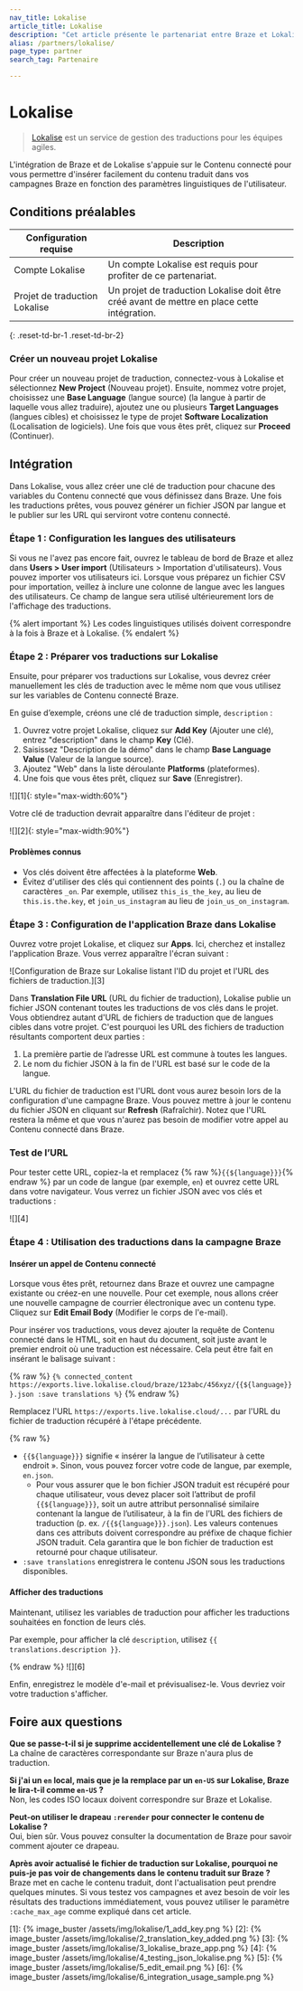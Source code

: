 ```yaml
---
nav_title: Lokalise
article_title: Lokalise
description: "Cet article présente le partenariat entre Braze et Lokalise, un service de gestion des traductions pour les équipes Agile."
alias: /partners/lokalise/
page_type: partner
search_tag: Partenaire

---
```


# Lokalise

> [Lokalise](https://lokalise.com) est un service de gestion des traductions pour les équipes agiles.

L'intégration de Braze et de Lokalise s'appuie sur le Contenu connecté pour vous permettre d'insérer facilement du contenu traduit dans vos campagnes Braze en fonction des paramètres linguistiques de l'utilisateur.

## Conditions préalables

| Configuration requise | Description |
| ----------- | ----------- |
| Compte Lokalise | Un compte Lokalise est requis pour profiter de ce partenariat. |
| Projet de traduction Lokalise | Un projet de traduction Lokalise doit être créé avant de mettre en place cette intégration. |
{: .reset-td-br-1 .reset-td-br-2}

### Créer un nouveau projet Lokalise

Pour créer un nouveau projet de traduction, connectez-vous à Lokalise et sélectionnez **New Project** (Nouveau projet). Ensuite, nommez votre projet, choisissez une **Base Language** (langue source) (la langue à partir de laquelle vous allez traduire), ajoutez une ou plusieurs **Target Languages** (langues cibles) et choisissez le type de projet **Software Localization** (Localisation de logiciels). Une fois que vous êtes prêt, cliquez sur **Proceed** (Continuer).

## Intégration

Dans Lokalise, vous allez créer une clé de traduction pour chacune des variables du Contenu connecté que vous définissez dans Braze. Une fois les traductions prêtes, vous pouvez générer un fichier JSON par langue et le publier sur les URL qui serviront votre contenu connecté.

### Étape 1 : Configuration les langues des utilisateurs

Si vous ne l'avez pas encore fait, ouvrez le tableau de bord de Braze et allez dans **Users > User import** (Utilisateurs > Importation d'utilisateurs). Vous pouvez importer vos utilisateurs ici. Lorsque vous préparez un fichier CSV pour importation, veillez à inclure une colonne de langue avec les langues des utilisateurs. Ce champ de langue sera utilisé ultérieurement lors de l'affichage des traductions. 

{% alert important %}
Les codes linguistiques utilisés doivent correspondre à la fois à Braze et à Lokalise.
{% endalert %}
### Étape 2 : Préparer vos traductions sur Lokalise

Ensuite, pour préparer vos traductions sur Lokalise, vous devrez créer manuellement les clés de traduction avec le même nom que vous utilisez sur les variables de Contenu connecté Braze. 

En guise d’exemple, créons une clé de traduction simple, `description` :
1. Ouvrez votre projet Lokalise, cliquez sur **Add Key** (Ajouter une clé), entrez "description" dans le champ **Key** (Clé).
2. Saisissez "Description de la démo" dans le champ **Base Language Value** (Valeur de la langue source).
3. Ajoutez "Web" dans la liste déroulante **Platforms** (plateformes). 
4. Une fois que vous êtes prêt, cliquez sur **Save** (Enregistrer).

![][1]{: style="max-width:60%"}

Votre clé de traduction devrait apparaître dans l'éditeur de projet :

![][2]{: style="max-width:90%"}

#### Problèmes connus

- Vos clés doivent être affectées à la plateforme **Web**.
- Évitez d'utiliser des clés qui contiennent des points (`.`) ou la chaîne de caractères `_on`. Par exemple, utilisez `this_is_the_key`, au lieu de `this.is.the.key`, et `join_us_instagram` au lieu de `join_us_on_instagram`.

### Étape 3 : Configuration de l'application Braze dans Lokalise

Ouvrez votre projet Lokalise, et cliquez sur **Apps**. Ici, cherchez et installez l'application Braze. Vous verrez apparaître l'écran suivant :

![Configuration de Braze sur Lokalise listant l'ID du projet et l'URL des fichiers de traduction.][3]

Dans **Translation File URL** (URL du fichier de traduction), Lokalise publie un fichier JSON contenant toutes les traductions de vos clés dans le projet. Vous obtiendrez autant d'URL de fichiers de traduction que de langues cibles dans votre projet. C'est pourquoi les URL des fichiers de traduction résultants comportent deux parties :

1. La première partie de l’adresse URL est commune à toutes les langues.
2. Le nom du fichier JSON à la fin de l'URL est basé sur le code de la langue.

L'URL du fichier de traduction est l'URL dont vous aurez besoin lors de la configuration d'une campagne Braze. Vous pouvez mettre à jour le contenu du fichier JSON en cliquant sur **Refresh** (Rafraîchir). Notez que l'URL restera la même et que vous n'aurez pas besoin de modifier votre appel au Contenu connecté dans Braze.

### Test de l’URL

Pour tester cette URL, copiez-la et remplacez {% raw %}`{{${language}}}`{% endraw %} par un code de langue (par exemple, `en`) et ouvrez cette URL dans votre navigateur. Vous verrez un fichier JSON avec vos clés et traductions :

![][4]

### Étape 4 : Utilisation des traductions dans la campagne Braze

#### Insérer un appel de Contenu connecté

Lorsque vous êtes prêt, retournez dans Braze et ouvrez une campagne existante ou créez-en une nouvelle. Pour cet exemple, nous allons créer une nouvelle campagne de courrier électronique avec un contenu type. Cliquez sur **Edit Email Body** (Modifier le corps de l'e-mail).

Pour insérer vos traductions, vous devez ajouter la requête de Contenu connecté dans le HTML, soit en haut du document, soit juste avant le premier endroit où une traduction est nécessaire. Cela peut être fait en insérant le balisage suivant :

{% raw %}
`{% connected_content https://exports.live.lokalise.cloud/braze/123abc/456xyz/{{${language}}}.json :save translations %}`
{% endraw %}

Remplacez l'URL `https://exports.live.lokalise.cloud/...` par l'URL du fichier de traduction récupéré à l'étape précédente.

{% raw %}

- `{{${language}}}` signifie « insérer la langue de l’utilisateur à cette endroit ». Sinon, vous pouvez forcer votre code de langue, par exemple, `en.json`.
  - Pour vous assurer que le bon fichier JSON traduit est récupéré pour chaque utilisateur, vous devez placer soit l’attribut de profil `{{${language}}}`, soit un autre attribut personnalisé similaire contenant la langue de l’utilisateur, à la fin de l’URL des fichiers de traduction (p. ex. `/{{${language}}}.json`). Les valeurs contenues dans ces attributs doivent correspondre au préfixe de chaque fichier JSON traduit. Cela garantira que le bon fichier de traduction est retourné pour chaque utilisateur.
- `:save translations` enregistrera le contenu JSON sous les traductions disponibles.

#### Afficher des traductions

Maintenant, utilisez les variables de traduction pour afficher les traductions souhaitées en fonction de leurs clés.

Par exemple, pour afficher la clé `description`, utilisez `{{ translations.description }}`.

{% endraw %}
![][6]

Enfin, enregistrez le modèle d'e-mail et prévisualisez-le. Vous devriez voir votre traduction s'afficher.

## Foire aux questions

**Que se passe-t-il si je supprime accidentellement une clé de Lokalise ?**<br>
La chaîne de caractères correspondante sur Braze n'aura plus de traduction.

**Si j'ai un `en` local, mais que je la remplace par un `en-US` sur Lokalise, Braze le lira-t-il comme `en-US` ?**<br>
Non, les codes ISO locaux doivent correspondre sur Braze et Lokalise.

**Peut-on utiliser le drapeau `:rerender` pour connecter le contenu de Lokalise ?**<br>
Oui, bien sûr. Vous pouvez consulter la documentation de Braze pour savoir comment ajouter ce drapeau.

**Après avoir actualisé le fichier de traduction sur Lokalise, pourquoi ne puis-je pas voir de changements dans le contenu traduit sur Braze ?**<br>
Braze met en cache le contenu traduit, dont l'actualisation peut prendre quelques minutes. Si vous testez vos campagnes et avez besoin de voir les résultats des traductions immédiatement, vous pouvez utiliser le paramètre `:cache_max_age` comme expliqué dans cet article.

[1]: {% image_buster /assets/img/lokalise/1_add_key.png %}
[2]: {% image_buster /assets/img/lokalise/2_translation_key_added.png %}
[3]: {% image_buster /assets/img/lokalise/3_lokalise_braze_app.png %}
[4]: {% image_buster /assets/img/lokalise/4_testing_json_lokalise.png %}
[5]: {% image_buster /assets/img/lokalise/5_edit_email.png %}
[6]: {% image_buster /assets/img/lokalise/6_integration_usage_sample.png %}